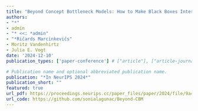 ```yaml
---
title: "Beyond Concept Bottleneck Models: How to Make Black Boxes Intervenable"
authors:
- "*"
- admin
- "* <<: *admin"
- "*Ričards Marcinkevičs"
- Moritz Vandenhirtz
- Julia E. Vogt
date: '2024-12-10'
publication_types: ['paper-conference'] # ["article"], ["article-journal"] or ['paper-conference']

# Publication name and optional abbreviated publication name.
publication: "*In NeurIPS 2024*"
publication_short: ""
featured: true
url_pdf: https://proceedings.neurips.cc/paper_files/paper/2024/file/9a439efaa34fe37177eba00737624824-Paper-Conference.pdf
url_code: https://github.com/sonialagunac/Beyond-CBM
---
```

